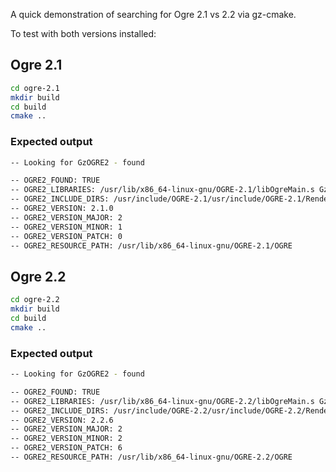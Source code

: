 A quick demonstration of searching for Ogre 2.1 vs 2.2 via gz-cmake.

To test with both versions installed:

## Ogre 2.1

```bash
cd ogre-2.1
mkdir build
cd build
cmake ..
```

### Expected output

```bash
-- Looking for GzOGRE2 - found

-- OGRE2_FOUND: TRUE
-- OGRE2_LIBRARIES: /usr/lib/x86_64-linux-gnu/OGRE-2.1/libOgreMain.s GzOGRE2-HlmsPbs: GzOGRE2-HlmsPb GzOGRE2-HlmsUnlit: GzOGRE2-HlmsUnli GzOGRE2-Overlay: GzOGRE2-Overlay
-- OGRE2_INCLUDE_DIRS: /usr/include/OGRE-2.1/usr/include/OGRE-2.1/RenderSystems/GL3Plus
-- OGRE2_VERSION: 2.1.0
-- OGRE2_VERSION_MAJOR: 2
-- OGRE2_VERSION_MINOR: 1
-- OGRE2_VERSION_PATCH: 0
-- OGRE2_RESOURCE_PATH: /usr/lib/x86_64-linux-gnu/OGRE-2.1/OGRE
```

## Ogre 2.2

```bash
cd ogre-2.2
mkdir build
cd build
cmake ..
```

### Expected output


```bash
-- Looking for GzOGRE2 - found

-- OGRE2_FOUND: TRUE
-- OGRE2_LIBRARIES: /usr/lib/x86_64-linux-gnu/OGRE-2.2/libOgreMain.s GzOGRE2-HlmsPbs: GzOGRE2-HlmsPb GzOGRE2-HlmsUnlit: GzOGRE2-HlmsUnli GzOGRE2-Overlay: GzOGRE2-Overlay
-- OGRE2_INCLUDE_DIRS: /usr/include/OGRE-2.2/usr/include/OGRE-2.2/RenderSystems/GL3Plus
-- OGRE2_VERSION: 2.2.6
-- OGRE2_VERSION_MAJOR: 2
-- OGRE2_VERSION_MINOR: 2
-- OGRE2_VERSION_PATCH: 6
-- OGRE2_RESOURCE_PATH: /usr/lib/x86_64-linux-gnu/OGRE-2.2/OGRE
```
